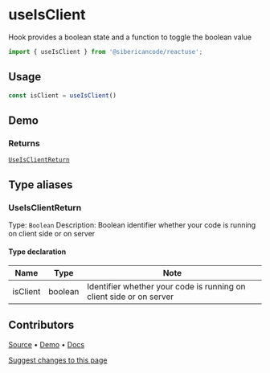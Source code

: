 <script setup>
import Demo from '../../components/demo.vue'
</script>

# useIsClient

Hook provides a boolean state and a function to toggle the boolean value

```typescript
import { useIsClient } from '@sibericancode/reactuse';
```

## Usage
```typescript
const isClient = useIsClient()
```

## Demo

<Demo hook="useIsClient" />

### Returns

[`UseIsClientReturn`](#useisclientreturn)

## Type aliases

### UseIsClientReturn

Type: `Boolean`
Description: Boolean identifier whether your code is running on client side or on server

#### Type declaration

| Name     | Type                      | Note                                  |
|----------|---------------------------|---------------------------------------|
| isClient | boolean                   | Identifier whether your code is running on client side or on server      |

## Contributors

[Source](https://github.com/siberiacancode/reactuse/blob/main/src/hooks/useBoolean/useBoolean.ts) • [Demo](https://github.com/siberiacancode/reactuse/blob/main/src/hooks/useBoolean/useBoolean.demo.ts) • [Docs](#)

[Suggest changes to this page](#)
